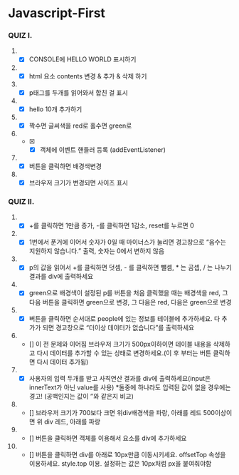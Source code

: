 ﻿# Javascript-First
 
 ### QUIZ I.
1. - [x] CONSOLE에 HELLO WORLD 표시하기
2. - [x] html 요소 contents 변경 & 추가 & 삭제 하기
3. - [x] p태그를 두개를 읽어와서 합친 걸 표시
4. - [x] hello 10개 추가하기
5. - [x] 짝수면 글씨색을 red로 홀수면 green로
6. - [x] - [x] 객체에 이벤트 핸들러 등록 (addEventListener)
7. - [x] 버튼을 클릭하면 배경색변경
8. - [x] 브라우저 크기가 변경되면 사이즈 표시

### QUIZ II.
1. - [x] +를 클릭하면 1만큼 증가, -를 클릭하면 1감소, reset를 누르면 0
2. - [x] 1번에서 푼거에 이어서 숫자가 0일 때 마이너스가 눌리면 경고창으로 “음수는 지원하지 않습니다.” 출력, 숫자는 0에서 변하지 않음
3. - [x] p의 값을 읽어서 +를 클릭하면 덧셈, - 를 클릭하면 뺄셈, * 는 곰셉, / 는 나누기 결과를 div에 출력하세요
4. - [x] green으로 배경색이 설정된 p를 버튼을 처음 클릭했을 때는 배경색을 red, 그 다음 버튼을 클릭하면 green으로 변경, 그 다음은 red, 다음은 green으로 변경
5. - [x] 버튼을 클릭하면 순서대로 people에 있는 정보를 테이블에 추가하세요. 다 추가가 되면 경고창으로 “더이상 데이터가 없습니다”를 출력하세요
6. - [] 이 전 문제와 이어짐 브라우저 크기가 500px이하이면 테이블 내용을 삭제하고 다시 데이터를 추가할 수 있는 상태로 변경하세요.(이 후 부터는 버튼 클릭하면 다시 데이터 추가됨)
7. - [x] 사용자의 입력 두개를 받고 사칙연산 결과를 div에 출력하세요(input은 innerText가 아닌 value를 사용) *둘중에 하나라도 입력된 값이 없을 경우에는 경고! (공백인지는 값이 ‘’와 같은지 비교)
8. - [] 브라우저 크기가 700보다 크면 위div배경색을 파랑, 아래를 레드
500이상이면 위 div 레드, 아래를 파랑
9. - [] 버튼을 클릭하면 객체를 이용해서 요소를 div에 추가하세요
10. - [] 버튼을 클릭하면 div를 아래로 10px만큼 이동시키세요. offsetTop 속성을 이용하세요. style.top 이용. 설정하는 값은 10px처럼 px을 붙여줘야함
